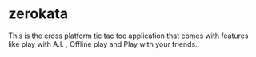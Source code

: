 # zerokata
This is the cross platform tic tac toe application that comes with features like play with A.I. ,
 Offline play and Play with your friends.
 
 



